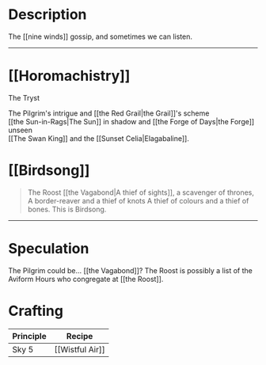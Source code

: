 # Description

The [[nine winds]] gossip, and sometimes we can listen.

---
# [[Horomachistry]]
The Tryst  
  
The Pilgrim's intrigue and [[the Red Grail|the Grail]]'s scheme  
[[the Sun-in-Rags|The Sun]] in shadow and [[the Forge of Days|the Forge]] unseen  
[[The Swan King]] and the [[Sunset Celia|Elagabaline]].
# [[Birdsong]]
> The Roost
> [[the Vagabond|A thief of sights]], a scavenger of thrones,
> A border-reaver and a thief of knots
> A thief of colours and a thief of bones.
> This is Birdsong.

---
# Speculation
The Pilgrim could be... [[the Vagabond]]?
The Roost is possibly a list of the Aviform Hours who congregate at [[the Roost]].

# Crafting

|Principle| Recipe|
|-|-|
|Sky 5|[[Wistful Air]]|